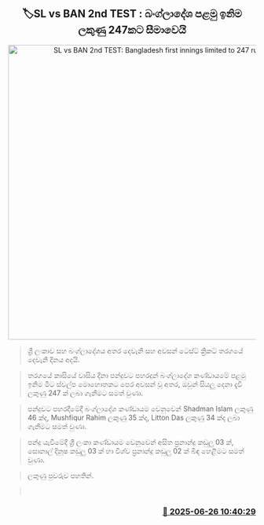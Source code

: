 <p align='center'><b><h2 align='center' title='SL vs BAN 2nd TEST: Bangladesh first innings limited to 247 runs'>🏷SL vs BAN 2nd TEST : බංග්ලාදේශ පළමු ඉනිම ලකුණු 247කට සීමාවෙයි</h2></b></p>
<p align='center'><img src='https://helakuru.sgp1.cdn.digitaloceanspaces.com/esana/images/lib/sl-vs-ban-1st-test-new.jpg' width='600' alt='SL vs BAN 2nd TEST: Bangladesh first innings limited to 247 runs'></p>

> ශ්‍රී ලංකාව සහ බංග්ලාදේශය අතර දෙවැනි සහ අවසන් ටෙස්ට් ක්‍රිකට් තරගයේ දෙවැනි දිනය අදයි.

> තරගයේ කාසියේ වාසිය දිනා පන්දුවට පහරදුන් බංග්ලාදේශ කණ්ඩායමේ පළමු ඉනිම මීට ස්වල්ප මොහොතකට පෙර අවසන් වූ අතර, ඔවුන් සියලු දෙනා දැවී ලකුණු 247 ක් ලබා ගැනීමට සමත් වුණා.

> පන්දුවට පහරදීමේදී බංග්ලාදේශ කණ්ඩායම වෙනුවෙන් Shadman Islam ලකුණු 46 ක්ද, Mushfiqur Rahim ලකුණු 35 ක්ද, Litton Das ලකුණු 34 ක්ද ලබා ගැනීමට සමත් වුණා.

> පන්දු යැවීමේදී ශ්‍රී ලංකා කණ්ඩායම වෙනුවෙන් අසිත ප්‍රනාන්දු කඩුලු 03 ක්, සොනාල් දිනූෂ කඩුලු 03 ක් හා විශ්ව ප්‍රනාන්දු කඩුලු 02 ක් බිඳ හෙළීමට සමත් වුණා.

> ලකුණු පුවරුව පහතින්.

>  



<h3 align='right'><a href='https://www.helakuru.lk/esana/p/111363/'>📅 2025-06-26 10:40:29</a></h3>
